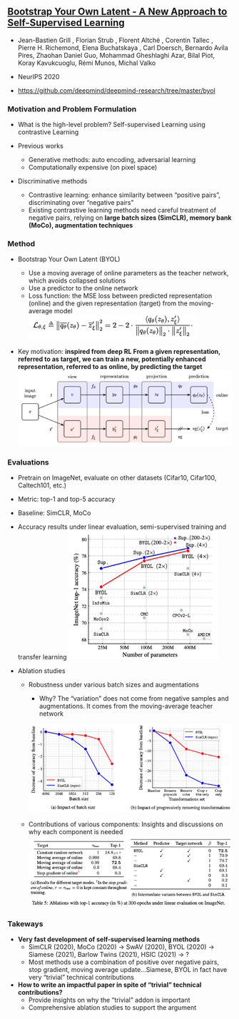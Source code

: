 ## [Bootstrap Your Own Latent - A New Approach to Self-Supervised Learning](https://proceedings.neurips.cc/paper/2020/hash/f3ada80d5c4ee70142b17b8192b2958e-Abstract.html)

* Jean-Bastien Grill , Florian Strub , Florent Altché , Corentin Tallec , Pierre H. Richemond, Elena Buchatskaya , Carl Doersch, Bernardo Avila Pires, Zhaohan Daniel Guo, Mohammad Gheshlaghi Azar, Bilal Piot, Koray Kavukcuoglu, Rémi Munos, Michal Valko

* NeurIPS 2020

* https://github.com/deepmind/deepmind-research/tree/master/byol

### Motivation and Problem Formulation

* What is the high-level problem? Self-supervised Learning using contrastive Learning
* Previous works
  * Generative methods: auto encoding, adversarial learning
  * Computationally expensive (on pixel space)

* Discriminative methods
  * Contrastive learning: enhance similarity between “positive pairs”, discriminating over “negative pairs”
  * Existing contrastive learning methods need careful treatment of negative pairs, relying on **large batch sizes (SimCLR), memory bank (MoCo), augmentation techniques**


### Method

* Bootstrap Your Own Latent (BYOL)
  * Use a moving average of online parameters as the teacher network, which avoids collapsed solutions
  * Use a predictor to the online network
  * Loss function: the MSE loss between predicted representation (online) and the given representation (target) from the moving-average model
    ![loss](./loss.png)

* Key motivation: **inspired from deep RL From a given representation, referred to as target, we can train a new, potentially enhanced representation, referred to as online, by predicting the target**
  ![method](./method.png)

### Evaluations

* Pretrain on ImageNet, evaluate on other datasets (Cifar10, Cifar100, Caltech101, etc.)

* Metric: top-1 and top-5 accuracy

* Baseline: SimCLR, MoCo

* Accuracy results under linear evaluation, semi-supervised training and transfer learning
  ![accuracy](./accuracy.png)

* Ablation studies

  * Robustness under various batch sizes and augmentations

    * Why? The “variation” does not come from negative samples and augmentations. It comes from the moving-average teacher network

    ![robustness](./robustness.png)

  * Contributions of various components: Insights and discussions on why each component is needed
    ![ablation](./ablation.png)


### Takeways

* **Very fast development of self-supervised learning methods**
  * SimCLR (2020), MoCo (2020) → SwAV (2020), BYOL (2020) → Siamese (2021), Barlow Twins (2021), HSIC (2021) → ?
  * Most methods use a combination of positive over negative pairs, stop gradient, moving average update…Siamese, BYOL in fact have very “trivial” technical contributions
* **How to write an impactful paper in spite of “trivial” technical contributions?**
  * Provide insights on why the “trivial” addon is important
  * Comprehensive ablation studies to support the argument